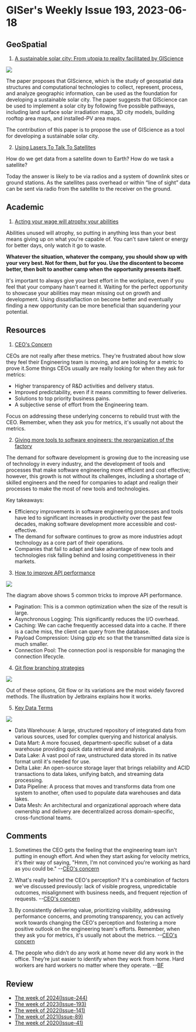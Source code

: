 # GISer's Weekly Issue 193, 2023-06-18

## GeoSpatial

1. [A sustainable solar city: From utopia to reality facilitated by GIScience](http://www.the-innovation.org/geoscience/main/bdueditor/asp/file/202306/TIG1-0421-solarcity-comment-005.pdf)

![](https://mmbiz.qpic.cn/sz_mmbiz_png/V4rDfTGUkhwRSv0pp5nEe2xNWynOMygCzicW6TIxDzrFPlMYuTUZICgps1WVVibI9kB79NpzkClJnklUxVzG4Lgw/640?wx_fmt=png&wxfrom=5&wx_lazy=1&wx_co=1)

The paper proposes that GIScience, which is the study of geospatial data structures and computational technologies to collect, represent, process, and analyze geographic information, can be used as the foundation for developing a sustainable solar city. The paper suggests that GIScience can be used to implement a solar city by following five possible pathways, including land surface solar irradiation maps, 3D city models, building rooftop area maps, and installed-PV area maps.

The contribution of this paper is to propose the use of GIScience as a tool for developing a sustainable solar city.

2. [Using Lasers To Talk To Satellites](https://mapscaping.com/podcast/using-lasers-to-talk-to-satellites/)

How do we get data from a satellite down to Earth? How do we task a satellite?

Today the answer is likely to be via radios and a system of downlink sites or ground stations. As the satellites pass overhead or within “line of sight” data can be sent via radio from the satellite to the receiver on the ground.

## Academic

1. [Acting your wage will atrophy your abilities](https://world.hey.com/dhh/acting-your-wage-will-atrophy-your-abilities-1ca261c4)

Abilities unused will atrophy, so putting in anything less than your best means giving up on what you're capable of. You can't save talent or energy for better days, only watch it go to waste.

**Whatever the situation, whatever the company, you should show up with your very best. Not for them, but for you. Use the discontent to become better, then bolt to another camp when the opportunity presents itself.**

It's important to always give your best effort in the workplace, even if you feel that your company hasn't earned it. Waiting for the perfect opportunity to showcase your abilities may mean missing out on growth and development. Using dissatisfiaction on become better and eventually finding a new opportunity can be more beneficial than squandering your potential.

## Resources

1. [CEO's Concern](https://www.linkedin.com/posts/miri-curiel_startupstruggles-engineeringleadership-engineeringmetrics-activity-7054466615173611520-w8YN)

CEOs are not really after these metrics. They're frustrated about how slow they feel their Engineering team is moving, and are looking for a metric to prove it.Some things CEOs usually are really looking for when they ask for metrics:

- Higher transparency of R&D activities and delivery status.
- Improved predictability, even if it means committing to fewer deliveries.
- Solutions to top priority business pains.
- A subjective sense of effort from the Engineering team.

Focus on addressing these underlying concerns to rebuild trust with the CEO.
Remember, when they ask you for metrics, it's usually not about the metrics.

2. [Giving more tools to software engineers: the reorganization of the factory](https://erikbern.com/2020/12/16/giving-more-tools-to-software-engineers-the-reorganization-of-the-factory.html)

The demand for software development is growing due to the increasing use of technology in every industry, and the development of tools and processes that make software engineering more efficient and cost effective; however, this growth is not without its challenges, including a shortage of skilled engineers and the need for companies to adapt and realign their processes to make the most of new tools and technologies.

Key takeaways:

- Efficiency improvements in software engineering processes and tools have led to significant increases in productivity over the past few decades, making software development more accessible and cost-effective.
- The demand for software continues to grow as more industries adopt technology as a core part of their operations.
- Companies that fail to adapt and take advantage of new tools and technologies risk falling behind and losing competitiveness in their markets.

3. [How to improve API performance](https://blog.bytebytego.com/i/128938667/how-to-improve-api-performance)

![](https://substackcdn.com/image/fetch/w_1456,c_limit,f_webp,q_auto:good,fl_progressive:steep/https%3A%2F%2Fsubstack-post-media.s3.amazonaws.com%2Fpublic%2Fimages%2Fccd8dede-de4d-4fab-bc5f-c2e64c2fbe90_1488x1536.jpeg)

The diagram above shows 5 common tricks to improve API performance.

- Pagination: This is a common optimization when the size of the result is large.
- Asynchronous Logging: This significantly reduces the I/O overhead.
- Caching: We can cache frequently accessed data into a cache. If there is a cache miss, the client can query from the database.
- Payload Compression: Using gzip etc so that the transmitted data size is much smaller.
- Connection Pool: The connection pool is responsible for managing the connection lifecycle.

4. [Git flow branching strategies](https://blog.bytebytego.com/i/128938667/what-branching-strategies-does-your-team-use)

![](https://substackcdn.com/image/fetch/w_1456,c_limit,f_webp,q_auto:good,fl_progressive:steep/https%3A%2F%2Fsubstack-post-media.s3.amazonaws.com%2Fpublic%2Fimages%2F9a738bd7-dd4c-4e5c-a6fb-3fbecc96b211_1410x1262.jpeg)

Out of these options, Git flow or its variations are the most widely favored methods. The illustration by Jetbrains explains how it works.

5. [Key Data Terms](https://blog.bytebytego.com/i/128938667/data-is-used-everywhere-but-do-you-know-all-the-commonly-used-data-terms)

![](https://substackcdn.com/image/fetch/w_1456,c_limit,f_webp,q_auto:good,fl_progressive:steep/https%3A%2F%2Fsubstack-post-media.s3.amazonaws.com%2Fpublic%2Fimages%2Fd647466d-68a4-4148-ad40-855459737271_1577x1536.jpeg)

- Data Warehouse: A large, structured repository of integrated data from various sources, used for complex querying and historical analysis.
- Data Mart: A more focused, department-specific subset of a data warehouse providing quick data retrieval and analysis.
- Data Lake: A vast pool of raw, unstructured data stored in its native format until it's needed for use.
- Delta Lake: An open-source storage layer that brings reliability and ACID transactions to data lakes, unifying batch, and streaming data processing.
- Data Pipeline: A process that moves and transforms data from one system to another, often used to populate data warehouses and data lakes.
- Data Mesh: An architectural and organizational approach where data ownership and delivery are decentralized across domain-specific, cross-functional teams.

## Comments

1. Sometimes the CEO gets the feeling that the engineering team isn't putting in enough effort. And when they start asking for velocity metrics, it's their way of saying, "Hmm, I'm not convinced you're working as hard as you could be."
   --[CEO's concern](https://www.linkedin.com/posts/miri-curiel_ceos-concern-4-the-ceo-feels-that-the-activity-7071848212046749696-zqPC/)

2. What's really behind the CEO's perception? It's a combination of factors we've discussed previously: lack of visible progress, unpredictable outcomes, misalignment with business needs, and frequent rejection of requests.
   --[CEO's concern](https://www.linkedin.com/posts/miri-curiel_ceos-concern-4-the-ceo-feels-that-the-activity-7071848212046749696-zqPC/)

3. By consistently delivering value, prioritizing visibility, addressing performance concerns, and promoting transparency, you can actively work towards changing the CEO's perception and fostering a more positive outlook on the engineering team's efforts. Remember, when they ask you for metrics, it's usually not about the metrics.
   --[CEO's concern](https://www.linkedin.com/posts/miri-curiel_ceos-concern-4-the-ceo-feels-that-the-activity-7071848212046749696-zqPC/)

4. The people who didn’t do any work at home never did any work in the office. They’re just easier to identify when they work from home. Hard workers are hard workers no matter where they operate.
   --[BF](https://fs.blog/brain-food/june-18-2023/)

## Review

- [The week of 2024(Issue-244)](../2024/issue-244.md)
- [The week of 2023(Issue-193)](../2023/issue-193.md)
- [The week of 2022(Issue-141)](../2022/issue-141.md)
- [The week of 2021(Issue-89)](../2021/issue-89.md)
- [The week of 2020(Issue-41)](../2020/issue-41.md)
